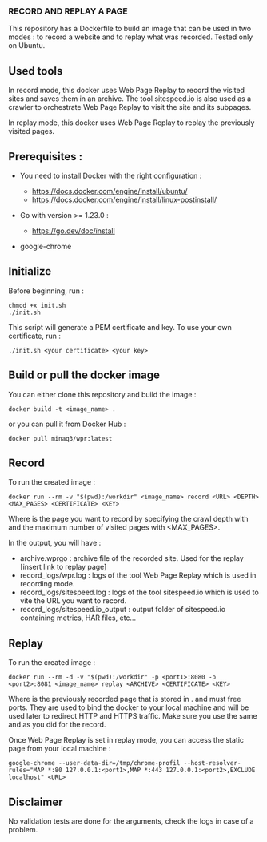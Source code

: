 ### RECORD AND REPLAY A PAGE

This repository has a Dockerfile to build an image that can be used in two modes : to record a website and to replay what was recorded.
Tested only on Ubuntu. 

## Used tools

In record mode, this docker uses Web Page Replay to record the visited sites and saves them in an archive.
The tool sitespeed.io is also used as a crawler to orchestrate Web Page Replay to visit the site and its subpages. 

In replay mode, this docker uses Web Page Replay to replay the previously visited pages. 


## Prerequisites : 

* You need to install Docker with the right configuration : 
    - https://docs.docker.com/engine/install/ubuntu/
    - https://docs.docker.com/engine/install/linux-postinstall/

* Go with version >= 1.23.0 : 
    - https://go.dev/doc/install

* google-chrome


## Initialize 

Before beginning, run : 
```
chmod +x init.sh 
./init.sh 
```

This script will generate a PEM certificate and key. 
To use your own certificate, run :
```
./init.sh <your certificate> <your key>
```


## Build or pull the docker image

You can either clone this repository and build the image :
``` 
docker build -t <image_name> .
```

or you can pull it from Docker Hub : 
```
docker pull minaq3/wpr:latest
```


## Record 

To run the created image : 
```
docker run --rm -v "$(pwd):/workdir" <image_name> record <URL> <DEPTH> <MAX_PAGES> <CERTIFICATE> <KEY>
```
Where <URL> is the page you want to record by specifying the crawl depth with <DEPTH> and the maximum number of visited pages with <MAX_PAGES>.

In the output, you will have : 
- archive.wprgo : archive file of the recorded site. Used for the replay [insert link to replay page]
- record_logs/wpr.log : logs of the tool Web Page Replay which is used in recording mode.
- record_logs/sitespeed.log : logs of the tool sitespeed.io which is used to vite the URL you want to record.
- record_logs/sitespeed.io_output : output folder of sitespeed.io containing metrics, HAR files, etc... 


## Replay 

To run the created image : 
```
docker run --rm -d -v "$(pwd):/workdir" -p <port1>:8080 -p <port2>:8081 <image_name> replay <ARCHIVE> <CERTIFICATE> <KEY>
```

Where <URL> is the previously recorded page that is stored in <ARCHIVE>. <port1> and <port2> must free ports. They are used to bind the docker to your local machine and will be used later to redirect HTTP and HTTPS traffic. 
Make sure you use the same <CERTIFICATE> and <KEY> as you did for the record. 

Once Web Page Replay is set in replay mode, you can access the static page from your local machine : 
```
google-chrome --user-data-dir=/tmp/chrome-profil --host-resolver-rules="MAP *:80 127.0.0.1:<port1>,MAP *:443 127.0.0.1:<port2>,EXCLUDE localhost" <URL> 
```


## Disclaimer 

No validation tests are done for the arguments, check the logs in case of a problem. 
